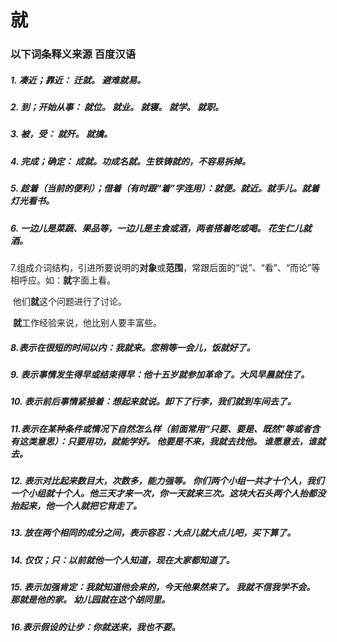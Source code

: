 # 就

### 以下词条释义来源			百度汉语

##### 1. 凑近；靠近：  迁就。 避难就易。

##### 2. 到；开始从事： 就位。 就业。 就寝。 就学。 就职。

##### 3. 被，受： 就歼。  就擒。

##### 4. 完成；确定： 成就。功成名就。生铁铸就的，不容易拆掉。

##### 5. 趁着（当前的便利）；借着（有时跟“着”字连用）：就便。就近。就手儿。就着灯光看书。

##### 6. 一边儿是菜蔬、果品等，一边儿是主食或酒，两者搭着吃或喝。  花生仁儿就酒。

7.组成介词结构，引进所要说明的**对象**或**范围**，常跟后面的“说”、“看”、“而论”等相呼应。如：**就**字面上看。

​		他们**就**这个问题进行了讨论。

​		**就**工作经验来说，他比别人要丰富些。

##### 8.表示在很短的时间以内：我就来。您稍等一会儿，饭就好了。

##### 9. 表示事情发生得早或结束得早：他十五岁就参加革命了。大风早晨就住了。

##### 10. 表示前后事情紧接着：想起来就说。卸下了行李，我们就到车间去了。

##### 11.表示在某种条件或情况下自然怎么样（前面常用“只要、要是、既然”等或者含有这类意思）：只要用功，就能学好。    他要是不来，我就去找他。	谁愿意去，谁就去。

##### 12. 表示对比起来数目大，次数多，能力强等。 你们两个小组一共才十个人，我们一个小组就十个人。他三天才来一次，你一天就来三次。这块大石头两个人抬都没抬起来，他一个人就把它背走了。

##### 13. 放在两个相同的成分之间，表示容忍：大点儿就大点儿吧，买下算了。

##### 14. 仅仅；只：以前就他一个人知道，现在大家都知道了。

##### 15. 表示加强肯定：我就知道他会来的，今天他果然来了。  我就不信我学不会。  那就是他的家。  幼儿园就在这个胡同里。

##### 16.表示假设的让步：你就送来，我也不要。
